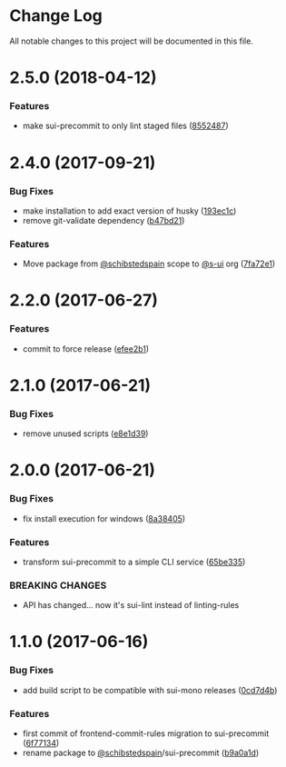 # Change Log

All notable changes to this project will be documented in this file.

<a name="2.5.0"></a>
# 2.5.0 (2018-04-12)


### Features

* make sui-precommit to only lint staged files ([8552487](https://github.com/SUI-Components/sui/commit/8552487))



<a name="2.4.0"></a>
# 2.4.0 (2017-09-21)


### Bug Fixes

* make installation to add exact version of husky ([193ec1c](https://github.com/SUI-Components/sui/commit/193ec1c))
* remove git-validate dependency ([b47bd21](https://github.com/SUI-Components/sui/commit/b47bd21))


### Features

* Move package from [@schibstedspain](https://github.com/schibstedspain) scope to [@s-ui](https://github.com/s-ui) org ([7fa72e1](https://github.com/SUI-Components/sui/commit/7fa72e1))



<a name="2.2.0"></a>
# 2.2.0 (2017-06-27)


### Features

* commit to force release ([efee2b1](https://github.com/SUI-Components/sui/commit/efee2b1))



<a name="2.1.0"></a>
# 2.1.0 (2017-06-21)


### Bug Fixes

* remove unused scripts ([e8e1d39](https://github.com/SUI-Components/sui/commit/e8e1d39))



<a name="2.0.0"></a>
# 2.0.0 (2017-06-21)


### Bug Fixes

* fix install execution for windows ([8a38405](https://github.com/SUI-Components/sui/commit/8a38405))


### Features

* transform sui-precommit to a simple CLI service ([65be335](https://github.com/SUI-Components/sui/commit/65be335))


### BREAKING CHANGES

* API has changed... now it's sui-lint instead of linting-rules



<a name="1.1.0"></a>
# 1.1.0 (2017-06-16)


### Bug Fixes

* add build script to be compatible with sui-mono releases ([0cd7d4b](https://github.com/SUI-Components/sui/commit/0cd7d4b))


### Features

* first commit of frontend-commit-rules migration to sui-precommit ([6f77134](https://github.com/SUI-Components/sui/commit/6f77134))
* rename package to [@schibstedspain](https://github.com/schibstedspain)/sui-precommit ([b9a0a1d](https://github.com/SUI-Components/sui/commit/b9a0a1d))



